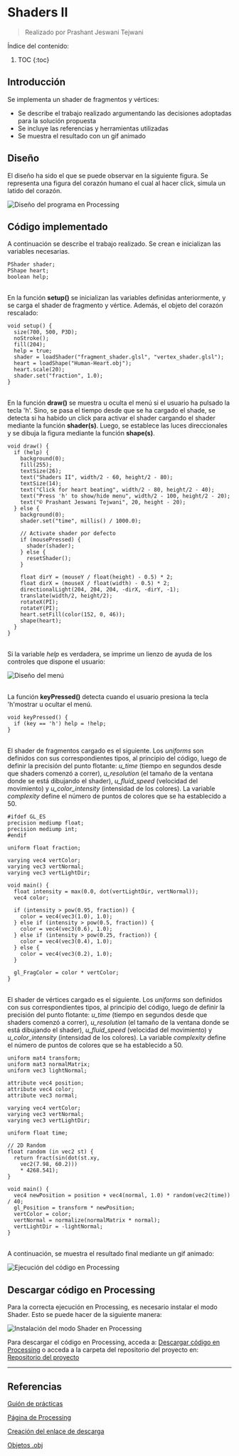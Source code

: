 # Shaders II
> Realizado por Prashant Jeswani Tejwani

Índice del contenido:

1. TOC
{:toc}

## Introducción
Se implementa un shader de fragmentos y vértices:

* Se describe el trabajo realizado argumentando las decisiones adoptadas para la solución propuesta
* Se incluye las referencias y herramientas utilizadas
* Se muestra el resultado con un gif animado

## Diseño 

El diseño ha sido el que se puede observar en la siguiente figura. Se representa una figura del corazón humano el cual al hacer click, simula un latido del corazón.

![](/My-Processing-Book/images/shaders_2/shaders_2.PNG "Diseño del programa en Processing")

## Código implementado

A continuación se describe el trabajo realizado. Se crean e inicializan las variables necesarias.

    PShader shader;
    PShape heart;
    boolean help;

<br>En la función **setup()** se inicializan las variables definidas anteriormente, y se carga el shader de fragmento y vértice. Además, el objeto del corazón rescalado:  

    void setup() {
      size(700, 500, P3D);
      noStroke();
      fill(204);
      help = true;
      shader = loadShader("fragment_shader.glsl", "vertex_shader.glsl");
      heart = loadShape("Human-Heart.obj");
      heart.scale(20);
      shader.set("fraction", 1.0);
    }
    
<br>En la función **draw()** se muestra u oculta el menú si el usuario ha pulsado la tecla 'h'. Sino, se pasa el tiempo desde que se ha cargado el shade, se detecta si ha habido un click para activar el shader cargando el shader mediante la función **shader(s)**. Luego, se establece las luces direccionales y se dibuja la figura mediante la función **shape(s)**.

    void draw() {
      if (help) {
        background(0);
        fill(255);
        textSize(26);
        text("Shaders II", width/2 - 60, height/2 - 80);
        textSize(14);
        text("Click for heart beating", width/2 - 80, height/2 - 40);
        text("Press 'h' to show/hide menu", width/2 - 100, height/2 - 20);
        text("© Prashant Jeswani Tejwani", 20, height - 20);
      } else {
        background(0);
        shader.set("time", millis() / 1000.0);

        // Activate shader por defecto
        if (mousePressed) {
          shader(shader);
        } else {
          resetShader();
        }

        float dirY = (mouseY / float(height) - 0.5) * 2;
        float dirX = (mouseX / float(width) - 0.5) * 2;
        directionalLight(204, 204, 204, -dirX, -dirY, -1);
        translate(width/2, height/2);
        rotateX(PI);
        rotateY(PI);
        heart.setFill(color(152, 0, 46));
        shape(heart);
      }
    }

<br>Si la variable *help* es verdadera, se imprime un lienzo de ayuda de los controles que dispone el usuario:

![](/My-Processing-Book/images/shaders_2/menu.PNG "Diseño del menú")
    
<br>La función **keyPressed()** detecta cuando el usuario presiona la tecla 'h'mostrar u ocultar el menú.
      
    void keyPressed() {
      if (key == 'h') help = !help;
    }

<br>El shader de fragmentos cargado es el siguiente. Los *uniforms* son definidos con sus correspondientes tipos, al principio del código, luego de definir la precisión del punto flotante: *u_time* (tiempo en segundos desde que shaders comenzó a correr), *u_resolution* (el tamaño de la ventana donde se está dibujando el shader), *u_fluid_speed* (velocidad del movimiento) y *u_color_intensity* (intensidad de los colores). La variable *complexity* define el número de puntos de colores que se ha establecido a 50.

    #ifdef GL_ES
    precision mediump float;
    precision mediump int;
    #endif

    uniform float fraction;

    varying vec4 vertColor;
    varying vec3 vertNormal;
    varying vec3 vertLightDir;

    void main() {
      float intensity = max(0.0, dot(vertLightDir, vertNormal));
      vec4 color;

      if (intensity > pow(0.95, fraction)) {
        color = vec4(vec3(1.0), 1.0);
      } else if (intensity > pow(0.5, fraction)) {
        color = vec4(vec3(0.6), 1.0);
      } else if (intensity > pow(0.25, fraction)) {
        color = vec4(vec3(0.4), 1.0);
      } else {
        color = vec4(vec3(0.2), 1.0);
      }

      gl_FragColor = color * vertColor;
    }
    
<br>El shader de vértices cargado es el siguiente. Los *uniforms* son definidos con sus correspondientes tipos, al principio del código, luego de definir la precisión del punto flotante: *u_time* (tiempo en segundos desde que shaders comenzó a correr), *u_resolution* (el tamaño de la ventana donde se está dibujando el shader), *u_fluid_speed* (velocidad del movimiento) y *u_color_intensity* (intensidad de los colores). La variable *complexity* define el número de puntos de colores que se ha establecido a 50.

    uniform mat4 transform;
    uniform mat3 normalMatrix;
    uniform vec3 lightNormal;

    attribute vec4 position;
    attribute vec4 color;
    attribute vec3 normal;

    varying vec4 vertColor;
    varying vec3 vertNormal;
    varying vec3 vertLightDir;

    uniform float time;

    // 2D Random
    float random (in vec2 st) {
      return fract(sin(dot(st.xy, 
        vec2(7.98, 60.2)))
        * 4268.541);
    }

    void main() {
      vec4 newPosition = position + vec4(normal, 1.0) * random(vec2(time)) / 40;
      gl_Position = transform * newPosition;
      vertColor = color;
      vertNormal = normalize(normalMatrix * normal);
      vertLightDir = -lightNormal;
    }
      
<br>A continuación, se muestra el resultado final mediante un gif animado: 

![](/My-Processing-Book/images/shaders_2/shaders-2-demo.gif "Ejecución del código en Processing")

## Descargar código en Processing
Para la correcta ejecución en Processing, es necesario instalar el modo Shader. Esto se puede hacer de la siguiente manera:

![](/My-Processing-Book/images/shaders_1/shader-mode.gif  "Instalación del modo Shader en Processing")

Para descargar el código en Processing, acceda a: <a href="https://downgit.github.io/#/home?url=https://github.com/Prashant-JT/My-Processing-Book/tree/master/projects/shaders_2">Descargar código en Processing</a> o acceda a la carpeta del repositorio del proyecto en: <a href="https://github.com/Prashant-JT/My-Processing-Book/tree/master/projects/shaders_2">Repositorio del proyecto</a>

---

## Referencias

[Guión de prácticas](https://ncvt-aep.ulpgc.es/cv/ulpgctp21/pluginfile.php/412240/mod_resource/content/37/CIU_Pr_cticas.pdf)

[Página de Processing](https://processing.org/examples/)

[Creación del enlace de descarga](https://downgit.github.io/#/home)

[Objetos .obj](https://open3dmodel.com/)
